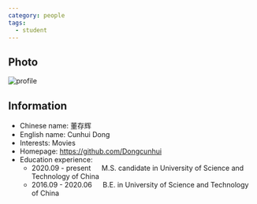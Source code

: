 ```yaml
---
category: people
tags:
  - student
---
```


## Photo

![profile](https://user-images.githubusercontent.com/116997215/198896723-edd4403f-7ad9-4b9d-8cc9-b66cd677dee3.jpg)

## Information

- Chinese name: 董存辉
- English name: Cunhui Dong
- Interests: Movies
- Homepage: <https://github.com/Dongcunhui>
- Education experience:
    - 2020.09 - present  &emsp;  M.S. candidate in University of Science and Technology of China
    - 2016.09 - 2020.06  &emsp;  B.E. in University of Science and Technology of China